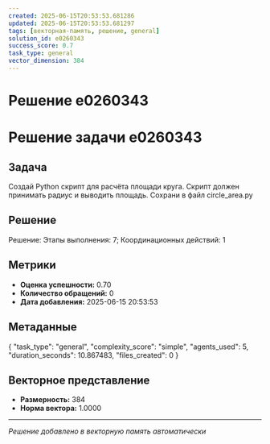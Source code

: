 ```yaml
---
created: 2025-06-15T20:53:53.681286
updated: 2025-06-15T20:53:53.681297
tags: [векторная-память, решение, general]
solution_id: e0260343
success_score: 0.7
task_type: general
vector_dimension: 384
---
```


# Решение e0260343

# Решение задачи e0260343

## Задача
Создай Python скрипт для расчёта площади круга. Скрипт должен принимать радиус и выводить площадь. Сохрани в файл circle_area.py

## Решение
Решение: Этапы выполнения: 7; Координационных действий: 1

## Метрики
- **Оценка успешности:** 0.70
- **Количество обращений:** 0
- **Дата добавления:** 2025-06-15 20:53:53

## Метаданные
{
  "task_type": "general",
  "complexity_score": "simple",
  "agents_used": 5,
  "duration_seconds": 10.867483,
  "files_created": 0
}

## Векторное представление
- **Размерность:** 384
- **Норма вектора:** 1.0000

---
*Решение добавлено в векторную память автоматически*
